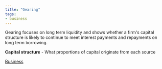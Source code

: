 ```yaml
---
title: "Gearing"
tags:
- business
---
```


Gearing focuses on long term liquidity and shows whether a firm's capital structure is likely to continue to meet interest payments and repayments on long term borrowing.

**Capital structure** - What proportions of capital originate from each source






[Business](/Business)